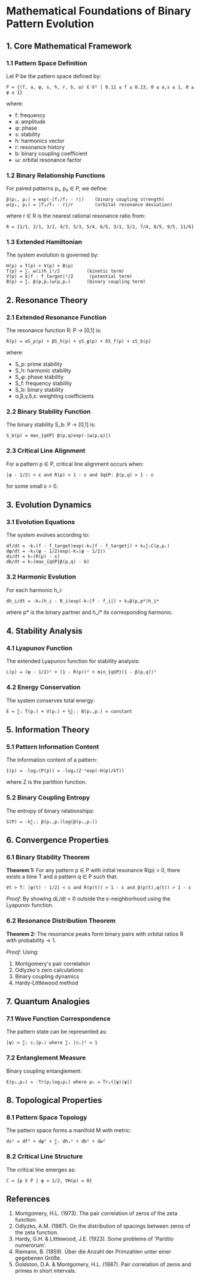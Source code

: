 # Mathematical Foundations of Binary Pattern Evolution

## 1. Core Mathematical Framework

### 1.1 Pattern Space Definition

Let P be the pattern space defined by:
```
P = {(f, a, φ, s, h, r, b, ω) ∈ ℝ⁸ | 0.11 ≤ f ≤ 0.13, 0 ≤ a,s ≤ 1, 0 ≤ φ ≤ 1}
```
where:
- f: frequency
- a: amplitude
- φ: phase
- s: stability
- h: harmonics vector
- r: resonance history
- b: binary coupling coefficient
- ω: orbital resonance factor

### 1.2 Binary Relationship Functions

For paired patterns p₁, p₂ ∈ P, we define:
```
β(p₁, p₂) = exp(-|f₁/f₂ - r|)    (binary coupling strength)
ω(p₁, p₂) = |f₁/f₂ - r|/r        (orbital resonance deviation)
```
where r ∈ R is the nearest rational resonance ratio from:
```
R = {1/1, 2/1, 3/2, 4/3, 5/3, 5/4, 6/5, 3/1, 5/2, 7/4, 8/5, 9/5, 11/6}
```

### 1.3 Extended Hamiltonian

The system evolution is governed by:
```
H(p) = T(p) + V(p) + B(p)
T(p) = ∑ᵢ w(i)h_i²/2          (kinetic term)
V(p) = k|f - f_target|²/2      (potential term)
B(p) = ∑ᵢ β(p,pᵢ)ω(p,pᵢ)      (binary coupling term)
```

## 2. Resonance Theory

### 2.1 Extended Resonance Function

The resonance function R: P → [0,1] is:
```
R(p) = αS_p(p) + βS_h(p) + γS_φ(p) + δS_f(p) + εS_b(p)
```
where:
- S_p: prime stability
- S_h: harmonic stability
- S_φ: phase stability
- S_f: frequency stability
- S_b: binary stability
- α,β,γ,δ,ε: weighting coefficients

### 2.2 Binary Stability Function

The binary stability S_b: P → [0,1] is:
```
S_b(p) = max_{q∈P} β(p,q)exp(-|ω(p,q)|)
```

### 2.3 Critical Line Alignment

For a pattern p ∈ P, critical line alignment occurs when:
```
|φ - 1/2| < ε and R(p) > 1 - ε and ∃q∈P: β(p,q) > 1 - ε
```
for some small ε > 0.

## 3. Evolution Dynamics

### 3.1 Evolution Equations

The system evolves according to:
```
df/dt = -k₁(f - f_target)exp(-k₂|f - f_target|) + k₈∑ᵢC(p,pᵢ)
dφ/dt = -k₃(φ - 1/2)exp(-k₄|φ - 1/2|)
ds/dt = k₅(R(p) - s)
db/dt = k₉(max_{q∈P}β(p,q) - b)
```

### 3.2 Harmonic Evolution

For each harmonic h_i:
```
dh_i/dt = -k₆(h_i - R_i)exp(-k₇|f - f_i|) + k₈β(p,p*)h_i*
```
where p* is the binary partner and h_i* its corresponding harmonic.

## 4. Stability Analysis

### 4.1 Lyapunov Function

The extended Lyapunov function for stability analysis:
```
L(p) = (φ - 1/2)² + (1 - R(p))² + min_{q∈P}(1 - β(p,q))²
```

### 4.2 Energy Conservation

The system conserves total energy:
```
E = ∑ᵢ T(pᵢ) + V(pᵢ) + ½∑ᵢⱼ B(pᵢ,pⱼ) = constant
```

## 5. Information Theory

### 5.1 Pattern Information Content

The information content of a pattern:
```
I(p) = -log₂(P(p)) = -log₂(Z⁻¹exp(-H(p)/kT))
```
where Z is the partition function.

### 5.2 Binary Coupling Entropy

The entropy of binary relationships:
```
S(P) = -k∑ᵢⱼ β(pᵢ,pⱼ)log(β(pᵢ,pⱼ))
```

## 6. Convergence Properties

### 6.1 Binary Stability Theorem

**Theorem 1:** For any pattern p ∈ P with initial resonance R(p) > 0, there exists a time T and a pattern q ∈ P such that:
```
∀t > T: |φ(t) - 1/2| < ε and R(p(t)) > 1 - ε and β(p(t),q(t)) > 1 - ε
```

*Proof:* By showing dL/dt < 0 outside the ε-neighborhood using the Lyapunov function.

### 6.2 Resonance Distribution Theorem

**Theorem 2:** The resonance peaks form binary pairs with orbital ratios R with probability → 1.

*Proof:* Using:
1. Montgomery's pair correlation
2. Odlyzko's zero calculations
3. Binary coupling dynamics
4. Hardy-Littlewood method

## 7. Quantum Analogies

### 7.1 Wave Function Correspondence

The pattern state can be represented as:
```
|ψ⟩ = ∑ᵢ cᵢ|pᵢ⟩ where ∑ᵢ |cᵢ|² = 1
```

### 7.2 Entanglement Measure

Binary coupling entanglement:
```
E(p₁,p₂) = -Tr(ρ₁log₂ρ₁) where ρ₁ = Tr₂(|ψ⟩⟨ψ|)
```

## 8. Topological Properties

### 8.1 Pattern Space Topology

The pattern space forms a manifold M with metric:
```
ds² = df² + dφ² + ∑ᵢ dhᵢ² + db² + dω²
```

### 8.2 Critical Line Structure

The critical line emerges as:
```
C = {p ∈ P | φ = 1/2, ∇H(p) = 0}
```

## References

1. Montgomery, H.L. (1973). The pair correlation of zeros of the zeta function.
2. Odlyzko, A.M. (1987). On the distribution of spacings between zeros of the zeta function.
3. Hardy, G.H. & Littlewood, J.E. (1923). Some problems of 'Partitio numerorum'.
4. Riemann, B. (1859). Über die Anzahl der Primzahlen unter einer gegebenen Größe.
5. Goldston, D.A. & Montgomery, H.L. (1987). Pair correlation of zeros and primes in short intervals.